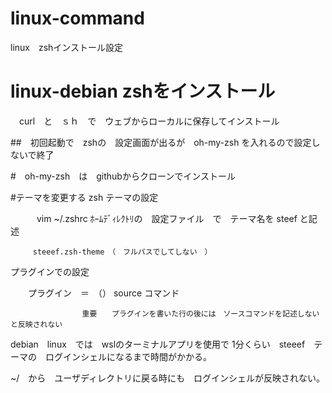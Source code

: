 # linux-command
linux　zshインストール設定

# linux-debian zshをインストール
　curl　と　ｓｈ　で　ウェブからローカルに保存してインストール
 
##　初回起動で　zshの　設定画面が出るが　oh-my-zsh を入れるので設定しないで終了

#　oh-my-zsh　は　githubからクローンでインストール


#テーマを変更する
zsh テーマの設定


　　　vim ~/.zshrc
         ﾎｰﾑﾃﾞｨﾚｸﾄﾘの　設定ファイル　で　テーマ名を steef と記述　
         
         steeef.zsh-theme　（　フルパスでしてしない　）

         

プラグインでの設定

　　プラグイン　＝　（）
  source コマンド

                    重要　　プラグインを書いた行の後には　ソースコマンドを記述しないと反映されない
   debian　linux　では　wslのターミナルアプリを使用で
   1分くらい　steeef　テーマの　ログインシェルになるまで時間がかかる。
   
   
   ~/　から　ユーザディレクトリに戻る時にも　ログインシェルが反映されない。
   
   
